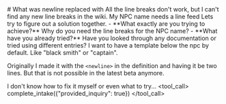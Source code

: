 <user>
# What was newline replaced with
</user>
<user>
All the line breaks don't work, but I can't find any new line breaks in the wiki. My NPC name needs a line feed
</user>
<assistant>
Lets try to figure out a solution together.
 - **What exactly are you trying to achieve?** Why do you need the line breaks for the NPC name?
 - **What have you already tried?** Have you looked through any documentation or tried using different entries?
</assistant>
<user>
I want to have a template below the npc by default. Like "black smith" or "captain". 

Originally I made it with the `<newline>` in the definition and having it be two lines. But that is not possible in the latest beta anymore.

I don't know how to fix it myself or even what to try...
</user>
<tool_call>
complete_intake({"provided_inquiry": true})
</tool_call>
